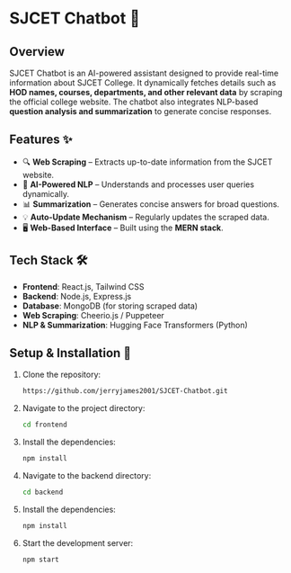 # SJCET Chatbot 🤖

## Overview
SJCET Chatbot is an AI-powered assistant designed to provide real-time information about SJCET College. It dynamically fetches details such as **HOD names, courses, departments, and other relevant data** by scraping the official college website. The chatbot also integrates NLP-based **question analysis and summarization** to generate concise responses.

## Features ✨
- 🔍 **Web Scraping** – Extracts up-to-date information from the SJCET website.
- 🧠 **AI-Powered NLP** – Understands and processes user queries dynamically.
- 📊 **Summarization** – Generates concise answers for broad questions.
- 💡 **Auto-Update Mechanism** – Regularly updates the scraped data.
- 🖥 **Web-Based Interface** – Built using the **MERN stack**.

## Tech Stack 🛠
- **Frontend**: React.js, Tailwind CSS  
- **Backend**: Node.js, Express.js  
- **Database**: MongoDB (for storing scraped data)  
- **Web Scraping**: Cheerio.js / Puppeteer  
- **NLP & Summarization**: Hugging Face Transformers (Python)  

## Setup & Installation 🚀
1. Clone the repository:
   ```bash
   https://github.com/jerryjames2001/SJCET-Chatbot.git
   ```
2. Navigate to the project directory:
   ```bash
   cd frontend
   ```
3. Install the dependencies:
   ```bash
   npm install
   ```
4. Navigate to the backend directory:
   ```bash
   cd backend
   ```
5. Install the dependencies:
   ```bash
   npm install
   ```
5. Start the development server:
   ```bash
   npm start
   ```